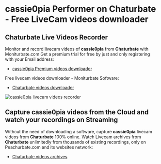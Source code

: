# cassie0pia Performer on Chaturbate - Free LiveCam videos downloader

## Chaturbate Live Videos Recorder

Monitor and record livecam videos of **cassie0pia** from **Chaturbate** with Moniturbate.com
Get a premium trial for free by just and only registering with your Email address:
* [cassie0pia Premium videos downloader](https://moniturbate.com/request-demo-licence-key.html)

Free livecam videos downloader - Moniturbate Software:
* [Chaturbate videos downloader](https://moniturbate.com/moniturbate-download-software.html)

![cassie0pia livecam videos recorder](https://peachurnet.com/templates/moniturbate-software.png)


## Capture cassie0pia videos from the Cloud and watch your recordings on Streaming

Without the need of downloading a software, capture **cassie0pia** livecam videos from **Chaturbate** 100% online.
Watch Livecam archives from **Chaturbate** unlimitedly from thousands of existing recordings, only on Peachurbate.com and its websites network:
* [Chaturbate videos archives](https://peachurnet.com/)